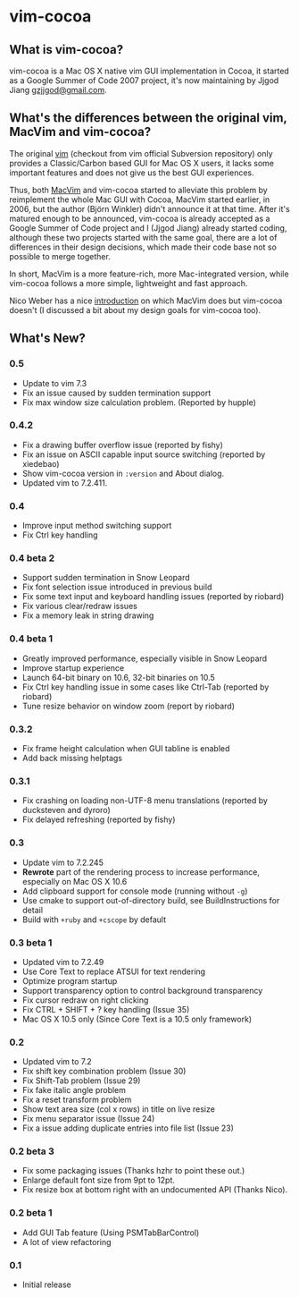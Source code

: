 vim-cocoa
=========

What is vim-cocoa?
------------------

vim-cocoa is a Mac OS X native vim GUI implementation in Cocoa, it started 
as a Google Summer of Code 2007 project, it's now maintaining by Jjgod Jiang 
<gzjjgod@gmail.com>.

What's the differences between the original vim, MacVim and vim-cocoa?
----------------------------------------------------------------------

The original [vim](http://www.vim.org) (checkout from vim official Subversion 
repository) only provides a Classic/Carbon based GUI for Mac OS X users, it 
lacks some important features and does not give us the best GUI experiences.

Thus, both [MacVim](http://code.google.com/p/MacVim) and vim-cocoa started 
to alleviate this problem by reimplement the whole Mac GUI with Cocoa, 
MacVim started earlier, in 2006, but the author (Björn Winkler) didn't 
announce it at that time. After it's matured enough to be announced, vim-cocoa 
is already accepted as a Google Summer of Code project and I (Jjgod Jiang) 
already started coding, although these two projects started with the same 
goal, there are a lot of differences in their design decisions, which made 
their code base not so possible to merge together.

In short, MacVim is a more feature-rich, more Mac-integrated version, while 
vim-cocoa follows a more simple, lightweight and fast approach.

Nico Weber has a nice 
[introduction](http://groups.google.com/group/vim_mac/browse_thread/thread/c16868aa7dcad59b) 
on which MacVim does but vim-cocoa doesn't (I discussed a bit about my design 
goals for vim-cocoa too).

What's New?
-----------

### 0.5

* Update to vim 7.3
* Fix an issue caused by sudden termination support
* Fix max window size calculation problem. (Reported by hupple)

### 0.4.2

* Fix a drawing buffer overflow issue (reported by fishy)
* Fix an issue on ASCII capable input source switching (reported by xiedebao)
* Show vim-cocoa version in `:version` and About dialog.
* Updated vim to 7.2.411.

### 0.4

* Improve input method switching support
* Fix Ctrl key handling

### 0.4 beta 2

* Support sudden termination in Snow Leopard
* Fix font selection issue introduced in previous build
* Fix some text input and keyboard handling issues (reported by riobard)
* Fix various clear/redraw issues
* Fix a memory leak in string drawing

### 0.4 beta 1

* Greatly improved performance, especially visible in Snow Leopard
* Improve startup experience
* Launch 64-bit binary on 10.6, 32-bit binaries on 10.5
* Fix Ctrl key handling issue in some cases like Ctrl-Tab (reported by riobard)
* Tune resize behavior on window zoom (report by riobard)

### 0.3.2

* Fix frame height calculation when GUI tabline is enabled
* Add back missing helptags

### 0.3.1

* Fix crashing on loading non-UTF-8 menu translations (reported by ducksteven and dyroro)
* Fix delayed refreshing (reported by fishy)

### 0.3

* Update vim to 7.2.245
* **Rewrote** part of the rendering process to increase performance, especially on Mac OS X 10.6
* Add clipboard support for console mode (running without `-g`)
* Use cmake to support out-of-directory build, see BuildInstructions for detail
* Build with `+ruby` and `+cscope` by default

### 0.3 beta 1

* Updated vim to 7.2.49
* Use Core Text to replace ATSUI for text rendering
* Optimize program startup
* Support transparency option to control background transparency
* Fix cursor redraw on right clicking
* Fix CTRL + SHIFT + ? key handling (Issue 35)
* Mac OS X 10.5 only (Since Core Text is a 10.5 only framework)

### 0.2

* Updated vim to 7.2
* Fix shift key combination problem (Issue 30)
* Fix Shift-Tab problem (Issue 29)
* Fix fake italic angle problem
* Fix a reset transform problem
* Show text area size (col x rows) in title on live resize
* Fix menu separator issue (Issue 24)
* Fix a issue adding duplicate entries into file list (Issue 23)

### 0.2 beta 3

* Fix some packaging issues (Thanks hzhr to point these out.)
* Enlarge default font size from 9pt to 12pt.
* Fix resize box at bottom right with an undocumented API (Thanks Nico).

### 0.2 beta 1

* Add GUI Tab feature (Using PSMTabBarControl)
* A lot of view refactoring

### 0.1

* Initial release

